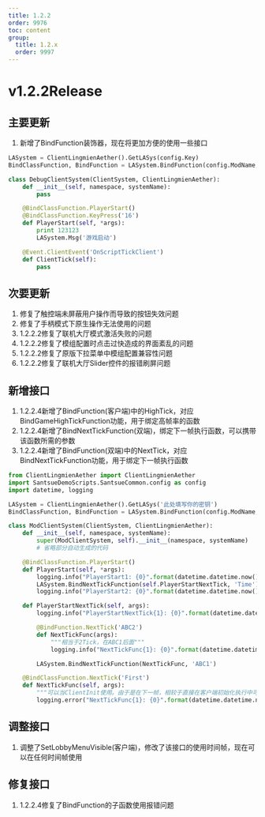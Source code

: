 ```yaml
---
title: 1.2.2
order: 9976
toc: content
group:
  title: 1.2.x
  order: 9997
---
```


# v1.2.2<Badge type="success">Release</Badge>
## 主要更新
1. 新增了BindFunction装饰器，现在将更加方便的使用一些接口
```python
LASystem = ClientLingmienAether().GetLASys(config.Key)
BindClassFunction, BindFunction = LASystem.BindFunction(config.ModName, config.ClientSystemName), LASystem.BindFunction()

class DebugClientSystem(ClientSystem, ClientLingmienAether):
    def __init__(self, namespace, systemName):
        pass

    @BindClassFunction.PlayerStart()
    @BindClassFunction.KeyPress('16')
    def PlayerStart(self, *args):
        print 123123
        LASystem.Msg('游戏启动')

    @Event.ClientEvent('OnScriptTickClient')
    def ClientTick(self):
        pass
```

## 次要更新
1. 修复了触控端未屏蔽用户操作而导致的按钮失效问题
2. 修复了手柄模式下原生操作无法使用的问题
3. <Badge type="info">1.2.2.2</Badge>修复了联机大厅模式激活失败的问题
4. <Badge type="info">1.2.2.2</Badge>修复了模组配置时点击过快造成的界面紊乱的问题
5. <Badge type="info">1.2.2.2</Badge>修复了原版下拉菜单中模组配置兼容性问题
6. <Badge type="info">1.2.2.2</Badge>修复了联机大厅Slider控件的报错刷屏问题

## 新增接口
1. <Badge type="info">1.2.2.4</Badge>新增了BindFunction(客户端)中的HighTick，对应BindGameHighTickFunction功能，用于绑定高帧率的函数
2. <Badge type="info">1.2.2.4</Badge>新增了BindNextTickFunction(双端)，绑定下一帧执行函数，可以携带该函数所需的参数
3. <Badge type="info">1.2.2.4</Badge>新增了BindFunction(双端)中的NextTick，对应BindNextTickFunction功能，用于绑定下一帧执行函数
```python
from ClientLingmienAether import ClientLingmienAether
import SantsueDemoScripts.SantsueCommon.config as config
import datetime, logging

LASystem = ClientLingmienAether().GetLASys('此处填写你的密钥')
BindClassFunction, BindFunction = LASystem.BindFunction(config.ModName, config.ClientSystemName), LASystem.BindFunction()

class ModClientSystem(ClientSystem, ClientLingmienAether):
    def __init__(self, namespace, systemName):
        super(ModClientSystem, self).__init__(namespace, systemName)
        # 省略部分自动生成的代码

    @BindClassFunction.PlayerStart()
    def PlayerStart(self, *args):
        logging.info("PlayerStart1: {0}".format(datetime.datetime.now()))
        LASystem.BindNextTickFunction(self.PlayerStartNextTick, 'Time')
        logging.info("PlayerStart2: {0}".format(datetime.datetime.now()))

    def PlayerStartNextTick(self, args):
        logging.info("PlayerStartNextTick{1}: {0}".format(datetime.datetime.now(), args))

        @BindFunction.NextTick('ABC2')
        def NextTickFunc(args):
            """相当于2Tick，在ABC1后面"""
            logging.info("NextTickFunc{1}: {0}".format(datetime.datetime.now(), args))

        LASystem.BindNextTickFunction(NextTickFunc, 'ABC1')

    @BindClassFunction.NextTick('First')
    def NextTickFunc(self, args):
        """可以当ClientInit使用。由于是在下一帧，相较于直接在客户端初始化执行中可以节省一些性能"""
        logging.error("NextTickFunc{1}: {0}".format(datetime.datetime.now(), args))
```

## 调整接口
1. 调整了SetLobbyMenuVisible(客户端)，修改了该接口的使用时间帧，现在可以在任何时间帧使用

## 修复接口
1. <Badge type="info">1.2.2.4</Badge>修复了BindFunction的子函数使用报错问题